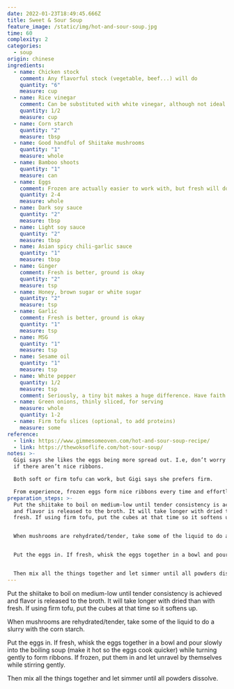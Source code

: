 ```yaml
---
date: 2022-01-23T18:49:45.666Z
title: Sweet & Sour Soup
feature_image: /static/img/hot-and-sour-soup.jpg
time: 60
complexity: 2
categories:
  - soup
origin: chinese
ingredients:
  - name: Chicken stock
    comment: Any flavorful stock (vegetable, beef...) will do
    quantity: "6"
    measure: cup
  - name: Rice vinegar
    comment: Can be substituted with white vinegar, although not ideal
    quantity: 1/2
    measure: cup
  - name: Corn starch
    quantity: "2"
    measure: tbsp
  - name: Good handful of Shiitake mushrooms
    quantity: "1"
    measure: whole
  - name: Bamboo shoots
    quantity: "1"
    measure: can
  - name: Eggs
    comment: Frozen are actually easier to work with, but fresh will do
    quantity: 2-4
    measure: whole
  - name: Dark soy sauce
    quantity: "2"
    measure: tbsp
  - name: Light soy sauce
    quantity: "2"
    measure: tbsp
  - name: Asian spicy chili-garlic sauce
    quantity: "1"
    measure: tbsp
  - name: Ginger
    comment: Fresh is better, ground is okay
    quantity: "2"
    measure: tsp
  - name: Honey, brown sugar or white sugar
    quantity: "2"
    measure: tsp
  - name: Garlic
    comment: Fresh is better, ground is okay
    quantity: "1"
    measure: tsp
  - name: MSG
    quantity: "1"
    measure: tsp
  - name: Sesame oil
    quantity: "1"
    measure: tsp
  - name: White pepper
    quantity: 1/2
    measure: tsp
    comment: Seriously, a tiny bit makes a huge difference. Have faith !
  - name: Green onions, thinly sliced, for serving
    measure: whole
    quantity: 1-2
  - name: Firm tofu slices (optional, to add proteins)
    measure: some
reference:
  - link: https://www.gimmesomeoven.com/hot-and-sour-soup-recipe/
  - link: https://thewoksoflife.com/hot-sour-soup/
notes: >-
  Gigi says she likes the eggs being more spread out. I.e, don’t worry too much
  if there aren’t nice ribbons.

  Both soft or firm tofu can work, but Gigi says she prefers firm.

  From experience, frozen eggs form nice ribbons every time and effortlessly, while fresh require the right temperature and stirring speed.
preparation_steps: >-
  Put the shiitake to boil on medium-low until tender consistency is achieved
  and flavor is released to the broth. It will take longer with dried than with
  fresh. If using firm tofu, put the cubes at that time so it softens up.


  When mushrooms are rehydrated/tender, take some of the liquid to do a slurry with the corn starch.


  Put the eggs in. If fresh, whisk the eggs together in a bowl and pour slowly into the boiling soup (make it hot so the eggs cook quicker) while turning gently to form ribbons. If frozen, put them in and let unravel by themselves while stirring gently.


  Then mix all the things together and let simmer until all powders dissolve.
---
```

Put the shiitake to boil on medium-low until tender consistency is achieved and flavor is released to the broth. It will take longer with dried than with fresh. If using firm tofu, put the cubes at that time so it softens up.

When mushrooms are rehydrated/tender, take some of the liquid to do a slurry with the corn starch.

Put the eggs in. If fresh, whisk the eggs together in a bowl and pour slowly into the boiling soup (make it hot so the eggs cook quicker) while turning gently to form ribbons. If frozen, put them in and let unravel by themselves while stirring gently.

Then mix all the things together and let simmer until all powders dissolve.